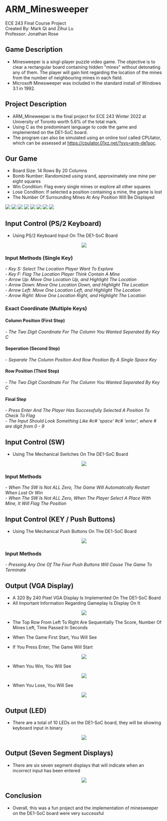 # ARM_Minesweeper
ECE 243 Final Course Project <br />
Created By: Mark Qi and Zihui Lu <br />
Professor: Jonathan Rose <br />

## Game Description
- Minesweeper is a singl-player puzzle video game. The objective is to clear a rectangular board containing hidden "mines" without detonating any of them. The player will gain hint regarding the location of the mines from the number of neighbouring mines in each field. <br />
- Microsoft Minesweeper was included in the standard install of Windows 3.1 in 1992. <br />

## Project Description
- ARM_Mineweeper is the final project for ECE 243 Winter 2022 at University of Toronto worth 5.6% of the total mark. <br />
- Using C as the predominant language to code the game and implemented on the DE1-SoC board. <br />
- The program can also be simulated using an online tool called CPUlator, which can be assessed at https://cpulator.01xz.net/?sys=arm-de1soc. <br />

## Our Game
- Board Size: 14 Rows By 20 Columns <br />
- Bomb Number: Randomized using srand, approximately one mine per eight squares <br />
- Win Condition: Flag every single mines or explore all other squares <br />
- Lose Condition: If selected a position containing a mine, the game is lost <br />
- The Number Of Surrounding Mines At Any Position Will Be Displayed <br />
<p align="left">
<img src="img/num1.png">
<img src="img/num2.png">
<img src="img/num3.png">
<img src="img/num4.png">
<img src="img/num5.png">
<img src="img/num6.png">
<img src="img/num7.png">
<img src="img/num8.png">
<p align="left">

## Input Control (PS/2 Keyboard)
- Using PS/2 Keyboard Input On The DE1-SoC Board <br />
<p align="center">
<img src="README_img/PS_2_Keyboard.png">  <br />
<p align="left">

### Input Methods (Single Key)
*- Key S: Select The Location Player Want To Explore* <br />
*- Key F: Flag The Location Player Think Contain A Mine* <br />
*- Arrow Up: Move One Location Up, and Highlight The Location* <br />
*- Arrow Down: Move One Location Down, and Highlight The Location* <br />
*- Arrow Left: Move One Location Left, and Highlight The Location* <br />
*- Arrow Right: Move One Location Right, and Highlight The Location* <br />
### Exact Coordinate (Multiple Keys)
#### Column Position (First Step)
*- The Two Digit Coordinate For The Column You Wanted Seperated By Key C*
#### Seperation (Second Step)
*- Separate The Column Position And Row Position By A Single Space Key*
#### Row Position (Third Step)
*- The Two Digit Coordinate For The Column You Wanted Seperated By Key C*
#### Final Step
*- Press Enter And The Player Has Successfully Selected A Position To Check To Flag* <br />
*- The Input Should Look Something Like #c# 'space' #c# 'enter', where # are digit from 0 - 9*

## Input Control (SW)
- Using The Mechanical Switches On The DE1-SoC Board <br />
<p align="center">
<img src="README_img/SW.png">  <br />
<p align="left">

### Input Methods
*- When The SW Is Not ALL Zero, The Game Will Automatically Restart When Lost Or Win* <br />
*- When The SW Is Not ALL Zero, When The Player Select A Place With Mine, It Will Flag The Position* <br />

## Input Control (KEY / Push Buttons)
- Using The Mechanical Push Buttons On The DE1-SoC Board <br />
<p align="center">
<img src="README_img/KEY.png">  <br />
<p align="left">

### Input Methods
*- Pressing Any One Of The Four Push Buttons Will Cause The Game To Terminate* <br />

## Output (VGA Display)
- A 320 By 240 Pixel VGA Display Is Implemented On The DE1-SoC Board <br />
- All Important Information Regarding Gameplay Is Display On It <br />
<p align="center">
<img src="README_img/VGA_1.png">  <br />
<p align="left">

- The Top Row From Left To Right Are Sequentially The Score, Number Of Mines Left, Time Passed In Seconds <br />

- When The Game First Start, You Will See <br />
- If You Press Enter, The Game Will Start <br />
<p align="center">
<img src="img/start_screen.png">  <br />
<p align="left">

- When You Win, You Will See <br />
<p align="center">
<img src="img/win_screen.png">  <br />
<p align="left">

- When You Lose, You Will See <br />
<p align="center">
<img src="img/gameOver.jpeg">  <br />
<p align="left">

## Output (LED)
- There are a total of 10 LEDs on the DE1-SoC board, they will be showing keyboard input in binary <br />
<p align="center">
<img src="README_img/LED.png">  <br />
<p align="left">

## Output (Seven Segment Displays)
- There are six seven segment displays that will indicate when an incorrect input has been entered <br />
<p align="center">
<img src="README_img/HEX.png">  <br />
<p align="left">

## Conclusion
- Overall, this was a fun project and the implementation of minesweeper on the DE1-SoC board were very successful <br />
